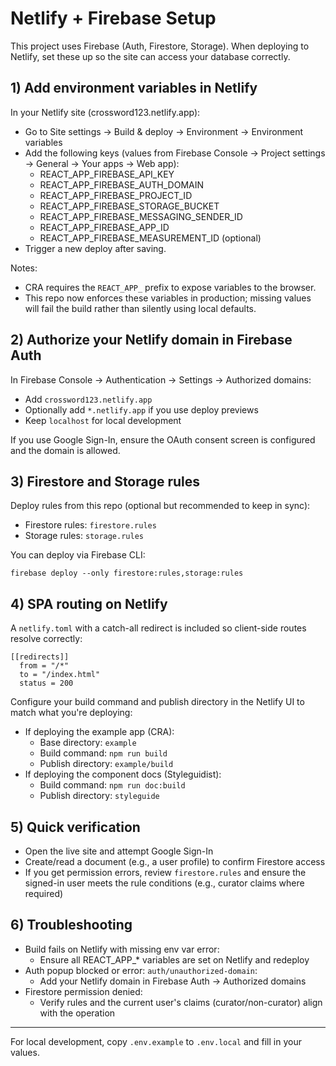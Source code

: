 # Netlify + Firebase Setup

This project uses Firebase (Auth, Firestore, Storage). When deploying to Netlify, set these up so the site can access your database correctly.

## 1) Add environment variables in Netlify

In your Netlify site (crossword123.netlify.app):

- Go to Site settings → Build & deploy → Environment → Environment variables
- Add the following keys (values from Firebase Console → Project settings → General → Your apps → Web app):
  - REACT_APP_FIREBASE_API_KEY
  - REACT_APP_FIREBASE_AUTH_DOMAIN
  - REACT_APP_FIREBASE_PROJECT_ID
  - REACT_APP_FIREBASE_STORAGE_BUCKET
  - REACT_APP_FIREBASE_MESSAGING_SENDER_ID
  - REACT_APP_FIREBASE_APP_ID
  - REACT_APP_FIREBASE_MEASUREMENT_ID (optional)
- Trigger a new deploy after saving.

Notes:
- CRA requires the `REACT_APP_` prefix to expose variables to the browser.
- This repo now enforces these variables in production; missing values will fail the build rather than silently using local defaults.

## 2) Authorize your Netlify domain in Firebase Auth

In Firebase Console → Authentication → Settings → Authorized domains:

- Add `crossword123.netlify.app`
- Optionally add `*.netlify.app` if you use deploy previews
- Keep `localhost` for local development

If you use Google Sign-In, ensure the OAuth consent screen is configured and the domain is allowed.

## 3) Firestore and Storage rules

Deploy rules from this repo (optional but recommended to keep in sync):

- Firestore rules: `firestore.rules`
- Storage rules: `storage.rules`

You can deploy via Firebase CLI:

```
firebase deploy --only firestore:rules,storage:rules
```

## 4) SPA routing on Netlify

A `netlify.toml` with a catch-all redirect is included so client-side routes resolve correctly:

```
[[redirects]]
  from = "/*"
  to = "/index.html"
  status = 200
```

Configure your build command and publish directory in the Netlify UI to match what you're deploying:

- If deploying the example app (CRA):
  - Base directory: `example`
  - Build command: `npm run build`
  - Publish directory: `example/build`
- If deploying the component docs (Styleguidist):
  - Build command: `npm run doc:build`
  - Publish directory: `styleguide`

## 5) Quick verification

- Open the live site and attempt Google Sign-In
- Create/read a document (e.g., a user profile) to confirm Firestore access
- If you get permission errors, review `firestore.rules` and ensure the signed-in user meets the rule conditions (e.g., curator claims where required)

## 6) Troubleshooting

- Build fails on Netlify with missing env var error:
  - Ensure all REACT_APP_* variables are set on Netlify and redeploy
- Auth popup blocked or error: `auth/unauthorized-domain`:
  - Add your Netlify domain in Firebase Auth → Authorized domains
- Firestore permission denied:
  - Verify rules and the current user's claims (curator/non-curator) align with the operation

---

For local development, copy `.env.example` to `.env.local` and fill in your values.
